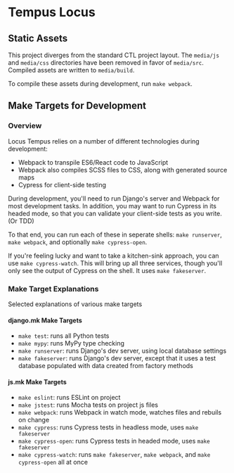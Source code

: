 # Tempus Locus

## Static Assets
This project diverges from the standard CTL project layout. The `media/js` and `media/css` directories have been removed in favor of `media/src`. Compiled assets are written to `media/build`.

To compile these assets during development, run `make webpack`.

## Make Targets for Development
### Overview
Locus Tempus relies on a number of different technologies during development:
- Webpack to transpile ES6/React code to JavaScript
- Webpack also compiles SCSS files to CSS, along with generated source maps
- Cypress for client-side testing

During development, you'll need to run Django's server and Webpack for most development tasks. In addition, you may want to run Cypress in its headed mode, so that you can validate your client-side tests as you write. (Or TDD)

To that end, you can run each of these in seperate shells: `make runserver`, `make webpack`, and optionally `make cypress-open`.

If you're feeling lucky and want to take a kitchen-sink approach, you can use `make cypress-watch`. This will bring up all three services, though you'll only see the output of Cypress on the shell. It uses `make fakeserver`.

### Make Target Explanations
Selected explanations of various make targets

#### django.mk Make Targets
- `make test`: runs all Python tests
- `make mypy`: runs MyPy type checking
- `make runserver`: runs Django's dev server, using local database settings
- `make fakeserver`: runs Django's dev server, except that it uses a test database populated with data created from factory methods

#### js.mk Make Targets
- `make eslint`: runs ESLint on project
- `make jstest`: runs Mocha tests on project js files
- `make webpack`: runs Webpack in watch mode, watches files and rebuils on change
- `make cypress`: runs Cypress tests in headless mode, uses `make fakeserver`
- `make cypress-open`: runs Cypress tests in headed mode, uses `make fakeserver` 
- `make cypress-watch`: runs `make fakeserver`, `make webpack`, and `make cypress-open` all at once
